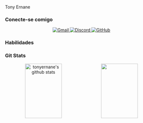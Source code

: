 Tony Ernane
<div align="center"> 
  <h3 align="left">Conecte-se comigo</h3>
  <a href="mailto:tonyernane@gmail.com">
    <img src="https://img.shields.io/badge/Gmail-333333?style=for-the-badge&logo=gmail&logoColor=white" alt="Gmail">
  </a>
  <a href="https://discord.com/channels/@cavaleirocaveira.">
    <img src="https://img.shields.io/badge/Discord-7289DA?style=for-the-badge&logo=discord&logoColor=white" alt="Discord">
  </a>
  <a href="https://github.com/tonyernane">
    <img src="https://img.shields.io/badge/GitHub-333333?style=for-the-badge&logo=github&logoColor=white" alt="GitHub">
  </a>

  <h3 align="left">Habilidades</h3>

  <h3 align="left">Git Stats</h3>
  <img width="49%" height="180px" src="https://github-readme-stats.vercel.app/api?username=tonyernane&show_icons=true&count_private=true&hide_border=true&title_color=D41b22&icon_color=D41b22&text_color=ffffff&bg_color=0d1117" alt="tonyernane's github stats" /> 
  <img width="49%" height="180px" src="https://github-readme-stats.vercel.app/api/top-langs/?username=tonyernane&layout=compact&hide_border=true&title_color=D41b22&text_color=ffffff&bg_color=0d1117" />
</div>
